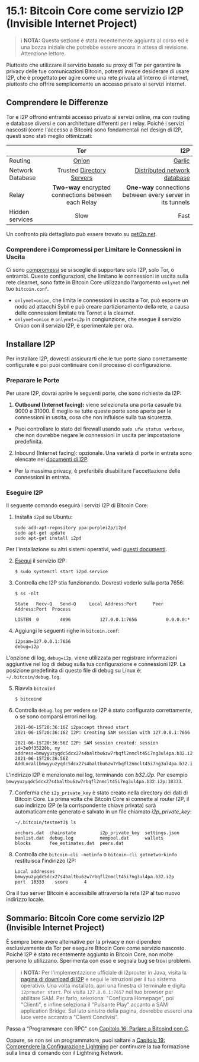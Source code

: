 # 15.1: Bitcoin Core come servizio I2P (Invisible Internet Project)

> :information_source: **NOTA:** Questa sezione è stata recentemente aggiunta al corso ed è una bozza iniziale che potrebbe essere ancora in attesa di revisione. Attenzione lettore.

Piuttosto che utilizzare il servizio basato su proxy di Tor per garantire la privacy delle tue comunicazioni Bitcoin, potresti invece desiderare di usare I2P, che è progettato per agire come una rete privata all'interno di internet, piuttosto che offrire semplicemente un accesso privato ai servizi internet.

## Comprendere le Differenze

Tor e I2P offrono entrambi accesso privato ai servizi online, ma con routing e database diversi e con architetture differenti per i relay. Poiché i servizi nascosti (come l'accesso a Bitcoin) sono fondamentali nel design di I2P, questi sono stati meglio ottimizzati:

|  | Tor | I2P |
| :---         |     :---:      |          ---: |
| Routing   | [Onion](https://www.onion-router.net/)     | [Garlic](https://geti2p.net/en/docs/how/garlic-routing)    |
| Network Database     | Trusted [Directory Servers](https://blog.torproject.org/possible-upcoming-attempts-disable-tor-network)       | [Distributed network database](https://geti2p.net/en/docs/how/network-database)      |
| Relay     | **Two-way** encrypted connections between each Relay       | **One-way** connections between every server in its tunnels      |
| Hidden services     | Slow       | Fast      |

Un confronto più dettagliato può essere trovato su [geti2p.net](https://geti2p.net/en/comparison/tor).

### Comprendere i Compromessi per Limitare le Connessioni in Uscita

Ci sono [compromessi](https://bitcoin.stackexchange.com/questions/107060/tor-and-i2p-tradeoffs-in-bitcoin-core) se si sceglie di supportare solo I2P, solo Tor, o entrambi. Queste configurazioni, che limitano le connessioni in uscita sulla rete clearnet, sono fatte in Bitcoin Core utilizzando l'argomento `onlynet` nel tuo `bitcoin.conf`.

* `onlynet=onion`, che limita le connessioni in uscita a Tor, può esporre un nodo ad attacchi Sybil e può creare partizionamento della rete, a causa delle connessioni limitate tra Tornet e la clearnet.
* `onlynet=onion` e `onlynet=i2p` in congiunzione, che esegue il servizio Onion con il servizio I2P, è sperimentale per ora.

## Installare I2P

Per installare I2P, dovresti assicurarti che le tue porte siano correttamente configurate e poi puoi continuare con il processo di configurazione.

### Preparare le Porte

Per usare I2P, dovrai aprire le seguenti porte, che sono richieste da I2P:

1. **Outbound (Internet facing):** viene selezionata una porta casuale tra 9000 e 31000. È meglio se tutte queste porte sono aperte per le connessioni in uscita, cosa che non influisce sulla tua sicurezza.
- Puoi controllare lo stato del firewall usando `sudo ufw status verbose`, che non dovrebbe negare le connessioni in uscita per impostazione predefinita.
2. Inbound (Internet facing): opzionale. Una varietà di porte in entrata sono elencate nei [documenti di I2P](https://geti2p.net/en/faq#ports).
- Per la massima privacy, è preferibile disabilitare l'accettazione delle connessioni in entrata.

### Eseguire I2P

Il seguente comando eseguirà i servizi I2P di Bitcoin Core:

1. Installa `i2pd` su Ubuntu:



   ```
   sudo add-apt-repository ppa:purplei2p/i2pd
   sudo apt-get update
   sudo apt-get install i2pd
   ```

 
Per l'installazione su altri sistemi operativi, vedi [questi documenti](https://i2pd.readthedocs.io/en/latest/user-guide/install/).

2. [Esegui](https://i2pd.readthedocs.io/en/latest/user-guide/run/) il servizio I2P:


   ```
   $ sudo systemctl start i2pd.service
   ```


3. Controlla che I2P stia funzionando. Dovresti vederlo sulla porta 7656:


   ```
   $ ss -nlt

   State   Recv-Q   Send-Q     Local Address:Port      Peer Address:Port  Process

   LISTEN  0        4096           127.0.0.1:7656           0.0.0.0:*
   ```


4. Aggiungi le seguenti righe in `bitcoin.conf`: 


   ```
   i2psam=127.0.0.1:7656
   debug=i2p
   ```
L'opzione di log, `debug=i2p`, viene utilizzata per registrare informazioni aggiuntive nel log di debug sulla tua configurazione e connessioni I2P. La posizione predefinita di questo file di debug su Linux è: `~/.bitcoin/debug.log`.

5. Riavvia `bitcoind`



   ```
   $ bitcoind
   ```


6. Controlla `debug.log` per vedere se I2P è stato configurato correttamente, o se sono comparsi errori nei log.  
   ```
   2021-06-15T20:36:16Z i2paccept thread start
   2021-06-15T20:36:16Z I2P: Creating SAM session with 127.0.0.1:7656

   2021-06-15T20:36:56Z I2P: SAM session created: session id=3e0f35228b, my address=bmwyyuzyqdc5dcx27s4baltbu6zw7rbqfl2nmclt45i7ng3ul4pa.b32.i2p:18333
   2021-06-15T20:36:56Z AddLocal(bmwyyuzyqdc5dcx27s4baltbu6zw7rbqfl2nmclt45i7ng3ul4pa.b32.i2p:18333,4)
   ```
   
   
L'indirizzo I2P è menzionato nei log, terminando con _b32.i2p_. Per esempio `bmwyyuzyqdc5dcx27s4baltbu6zw7rbqfl2nmclt45i7ng3ul4pa.b32.i2p:18333`.

7. Conferma che `i2p_private_key` è stato creato nella directory dei dati di Bitcoin Core. La prima volta che Bitcoin Core si connette al router I2P, il suo indirizzo I2P (e la corrispondente chiave privata) sarà automaticamente generato e salvato in un file chiamato *i2p_private_key*:

   ```
   ~/.bitcoin/testnet3$ ls

   anchors.dat  chainstate         i2p_private_key  settings.json
   banlist.dat  debug.log          mempool.dat      wallets
   blocks       fee_estimates.dat  peers.dat
   ```


8. Controlla che `bitcoin-cli -netinfo` o `bitcoin-cli getnetworkinfo` restituisca l'indirizzo I2P:


   ```
   Local addresses
   bmwyyuzyqdc5dcx27s4baltbu6zw7rbqfl2nmclt45i7ng3ul4pa.b32.i2p     port  18333    score      4
   ```
  

Ora il tuo server Bitcoin è accessibile attraverso la rete I2P al tuo nuovo indirizzo locale.

## Sommario: Bitcoin Core come servizio I2P (Invisible Internet Project)

È sempre bene avere alternative per la privacy e non dipendere esclusivamente da Tor per eseguire Bitcoin Core come servizio nascosto. Poiché I2P è stato recentemente aggiunto in Bitcoin Core, non molte persone lo utilizzano. Sperimenta con esso e segnala bug se trovi problemi.

> :information_source: **NOTA:** Per l'implementazione ufficiale di i2prouter in Java, visita la [pagina di download di I2P](https://geti2p.net/en/download) e segui le istruzioni per il tuo sistema operativo. Una volta installato, apri una finestra di terminale e digita `i2prouter start`. Poi visita `127.0.0.1:7657` nel tuo browser per abilitare SAM. Per farlo, seleziona: "Configura Homepage", poi "Clienti", e infine seleziona il "Pulsante Play" accanto a SAM application Bridge. Sul lato sinistro della pagina, dovrebbe esserci una luce verde accanto a "Clienti Condivisi".

Passa a "Programmare con RPC" con [Capitolo 16: Parlare a Bitcoind con C](16_0_Parlare_a_Bitcoind_con_C.md).

Oppure, se non sei un programmatore, puoi saltare a [Capitolo 19: Comprendere la  Configurazione Lightning](19_0_Comprendere_la_Configurazione_Lightning.md) per continuare la tua formazione sulla linea di comando con il Lightning Network.
